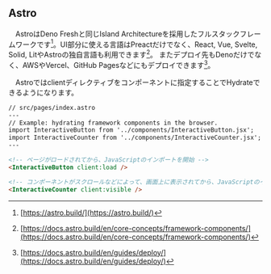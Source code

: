 ## Astro
　AstroはDeno Freshと同じIsland Architectureを採用したフルスタックフレームワークです[^astro]。UI部分に使える言語はPreactだけでなく、React, Vue, Svelte, Solid, LitやAstroの独自言語も利用できます[^astro_support_lang]。 またデプロイ先もDenoだけでなく、AWSやVercel、GitHub Pagesなどにもデプロイできます[^astro_deploy]。

　Astroではclientディレクティブをコンポーネントに指定することでHydrateできるようになります。

```html
// src/pages/index.astro
---
// Example: hydrating framework components in the browser.
import InteractiveButton from '../components/InteractiveButton.jsx';
import InteractiveCounter from '../components/InteractiveCounter.jsx';
---

<!-- ページがロードされてから、JavaScriptのインポートを開始 -->
<InteractiveButton client:load />

<!-- コンポーネントがスクロールなどによって、画面上に表示されてから、JavaScriptのインポートを開始 -->
<InteractiveCounter client:visible />
```

[^astro]: [https://astro.build/](https://astro.build/)
[^astro_support_lang]: [https://docs.astro.build/en/core-concepts/framework-components/](https://docs.astro.build/en/core-concepts/framework-components/)
[^astro_deploy]: [https://docs.astro.build/en/guides/deploy/](https://docs.astro.build/en/guides/deploy/)
